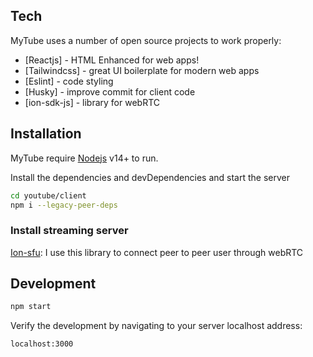 ## Tech

MyTube uses a number of open source projects to work properly:

- [Reactjs] - HTML Enhanced for web apps!
- [Tailwindcss] - great UI boilerplate for modern web apps
- [Eslint] - code styling
- [Husky] - improve commit for client code
- [ion-sdk-js] - library for webRTC

## Installation

MyTube require [Nodejs](https://nodejs.org/en) v14+ to run.

Install the dependencies and devDependencies and start the server

```sh
cd youtube/client
npm i --legacy-peer-deps
```
### Install streaming server

[Ion-sfu](https://github.com/ionorg/ion-sfu): I use this library to connect peer to peer user through webRTC 

## Development
```sh
npm start
```

Verify the development by navigating to your server localhost address:
```sh
localhost:3000
```
